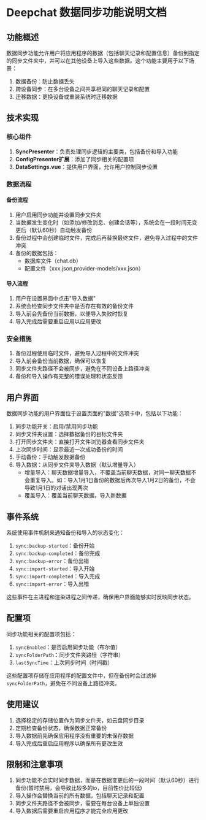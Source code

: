 # Deepchat 数据同步功能说明文档

## 功能概述

数据同步功能允许用户将应用程序的数据（包括聊天记录和配置信息）备份到指定的同步文件夹中，并可以在其他设备上导入这些数据。这个功能主要用于以下场景：

1. 数据备份：防止数据丢失
2. 跨设备同步：在多台设备之间共享相同的聊天记录和配置
3. 迁移数据：更换设备或重装系统时迁移数据

## 技术实现

### 核心组件

1. **SyncPresenter**：负责处理同步逻辑的主要类，包括备份和导入功能
2. **ConfigPresenter扩展**：添加了同步相关的配置项
3. **DataSettings.vue**：提供用户界面，允许用户控制同步设置

### 数据流程

#### 备份流程

1. 用户启用同步功能并设置同步文件夹
2. 当数据发生变化时（如添加/修改消息、创建会话等），系统会在一段时间无变更后（默认60秒）自动触发备份
3. 备份过程中会创建临时文件，完成后再替换最终文件，避免导入过程中的文件冲突
4. 备份的数据包括：
   - 数据库文件（chat.db）
   - 配置文件（xxx.json,provider-models/xxx.json）

#### 导入流程

1. 用户在设置界面中点击"导入数据"
2. 系统会检查同步文件夹中是否存在有效的备份文件
3. 导入前会先备份当前数据，以便导入失败时恢复
4. 导入完成后需要重启应用以应用更改

### 安全措施

1. 备份过程使用临时文件，避免导入过程中的文件冲突
2. 导入前会备份当前数据，确保可以恢复
3. 同步文件夹路径不会被同步，避免在不同设备上路径冲突
4. 备份和导入操作有完整的错误处理和状态反馈

## 用户界面

数据同步功能的用户界面位于设置页面的"数据"选项卡中，包括以下功能：

1. 同步功能开关：启用/禁用同步功能
2. 同步文件夹设置：选择数据备份的目标文件夹
3. 打开同步文件夹：直接打开文件浏览器查看同步文件夹
4. 上次同步时间：显示最近一次成功备份的时间
5. 手动备份：手动触发数据备份
6. 导入数据：从同步文件夹导入数据（默认增量导入）
   - 增量导入：聊天数据增量导入，不覆盖当前聊天数据，对同一聊天数据不会重复导入。如：导入1月1日备份的数据后再次导入1月2日的备份，不会导致1月1日的对话出现两次
   - 覆盖导入：覆盖当前聊天数据，导入新数据

## 事件系统

系统使用事件机制来通知备份和导入的状态变化：

1. `sync:backup-started`：备份开始
2. `sync:backup-completed`：备份完成
3. `sync:backup-error`：备份出错
4. `sync:import-started`：导入开始
5. `sync:import-completed`：导入完成
6. `sync:import-error`：导入出错

这些事件在主进程和渲染进程之间传递，确保用户界面能够实时反映同步状态。

## 配置项

同步功能相关的配置项包括：

1. `syncEnabled`：是否启用同步功能（布尔值）
2. `syncFolderPath`：同步文件夹路径（字符串）
3. `lastSyncTime`：上次同步时间（时间戳）

这些配置项存储在应用程序的配置文件中，但在备份时会过滤掉`syncFolderPath`，避免在不同设备上路径冲突。

## 使用建议

1. 选择稳定的存储位置作为同步文件夹，如云盘同步目录
2. 定期检查备份状态，确保数据正常备份
3. 导入数据前先确保应用程序没有重要的未保存数据
4. 导入完成后重启应用程序以确保所有更改生效

## 限制和注意事项

1. 同步功能不会实时同步数据，而是在数据变更后的一段时间（默认60秒）进行备份(暂时禁用，会导致比较多的io，目前性价比较低)
2. 导入操作会替换当前的所有数据，包括聊天记录和配置
3. 同步文件夹路径不会被同步，需要在每台设备上单独设置
4. 导入数据后需要重启应用程序才能完全应用更改
